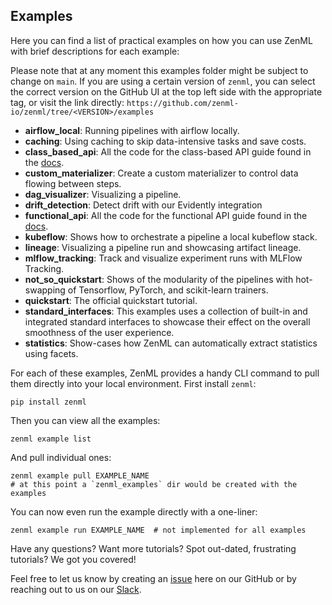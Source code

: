 ## Examples

Here you can find a list of practical examples on how you can use ZenML with
brief descriptions for each example:

Please note that at any moment this examples folder might be subject to change
on `main`. If you are using a certain version of `zenml`, you can select the
correct version on the GitHub UI at the top left side with the appropriate tag,
or visit the link directly:
`https://github.com/zenml-io/zenml/tree/<VERSION>/examples`

- **airflow_local**: Running pipelines with airflow locally.
- **caching**: Using caching to skip data-intensive tasks and save costs.
- **class_based_api**: All the code for the class-based API guide found in the
  [docs](https://docs.zenml.io/v/docs/guides/class-based-api).
- **custom_materializer**: Create a custom materializer to control data flowing between steps.
- **dag_visualizer**: Visualizing a pipeline.
- **drift_detection**: Detect drift with our Evidently integration
- **functional_api**: All the code for the functional API guide found in the
  [docs](https://docs.zenml.io/v/docs/guides/functional-api/).
- **kubeflow**: Shows how to orchestrate a pipeline a local kubeflow stack.
- **lineage**: Visualizing a pipeline run and showcasing artifact lineage.
- **mlflow_tracking**: Track and visualize experiment runs with MLFlow Tracking.
- **not_so_quickstart**: Shows of the modularity of the pipelines with
hot-swapping of Tensorflow, PyTorch, and scikit-learn trainers.
- **quickstart**: The official quickstart tutorial.
- **standard_interfaces**: This examples uses a collection of built-in and
integrated standard interfaces to showcase their effect on the overall
smoothness of the user experience.
- **statistics**: Show-cases how ZenML can automatically extract statistics
  using facets.

For each of these examples, ZenML provides a handy CLI command to pull them
directly into your local environment. First install `zenml`:

```shell
pip install zenml
```

Then you can view all the examples:

```shell
zenml example list
```

And pull individual ones:

```shell
zenml example pull EXAMPLE_NAME
# at this point a `zenml_examples` dir would be created with the examples
```

You can now even run the example directly with a one-liner:

```shell
zenml example run EXAMPLE_NAME  # not implemented for all examples
```

Have any questions? Want more tutorials? Spot out-dated, frustrating tutorials?
We got you covered!

Feel free to let us know by creating an
[issue](https://github.com/zenml-io/zenml/issues) here on our GitHub or by
reaching out to us on our [Slack](https://zenml.io/slack-invite/). 
